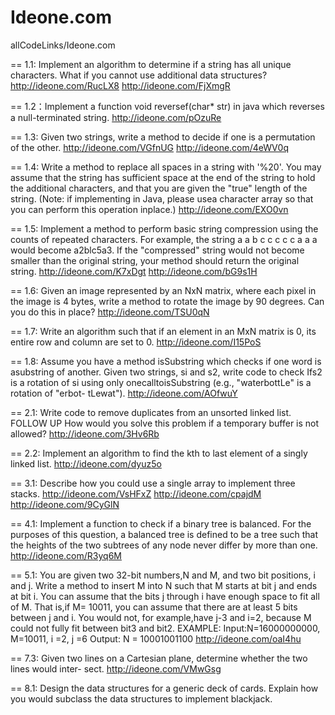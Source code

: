 Ideone.com
==========

allCodeLinks/Ideone.com

==
1.1: Implement an algorithm to determine if a string has all unique characters. What if
you cannot use additional data structures?
http://ideone.com/RucLX8
http://ideone.com/FjXmgR

==
1.2：Implement a function void reversef(char* str) in java which reverses a null-terminated string.
http://ideone.com/pOzuRe

==
1.3: Given two strings, write a method to decide if one is a permutation of the other.
http://ideone.com/VGfnUG
http://ideone.com/4eWV0q

==
1.4: Write a method to replace all spaces 
in a string with '%20'. 
You may assume that the string 
has sufficient space at the end 
of the string to hold the additional 
characters, and that you are given the 
"true" length of the string. 
(Note: if implementing in Java, 
please usea character array so that 
you can perform this operation inplace.)
http://ideone.com/EXO0vn

==
1.5: Implement a method to perform basic string compression using the counts
of repeated characters. For example, the string a a b c c c c c a a a would become a2blc5a3. If the "compressed" string would not become smaller than the original string, your method should return the original string.
http://ideone.com/K7xDgt
http://ideone.com/bG9s1H

==
1.6: Given an image represented by an NxN matrix, 
where each pixel in the image is 4
bytes, write a method to rotate the image by 90 degrees. 
Can you do this in place?
http://ideone.com/TSU0qN

==
1.7: Write an algorithm such that if an element in an MxN matrix is 0,
its entire row and column are set to 0.
http://ideone.com/I15PoS

==
1.8: Assume you have a method isSubstring which 
 checks if one word is asubstring of another. 
 Given two strings, si and s2, write code to check Ifs2 is 
 a rotation of si using only onecalltoisSubstring
 (e.g., "waterbottLe" is a rotation of "erbot- tLewat").
http://ideone.com/AOfwuY

==
2.1: Write code to remove duplicates from an unsorted linked list. FOLLOW UP
How would you solve this problem if a temporary buffer is not allowed?
http://ideone.com/3Hv6Rb

==
2.2: Implement an algorithm to 
find the kth to last element of a singly linked list.
http://ideone.com/dyuz5o

==
3.1: Describe how you could use a single array to implement three stacks.
http://ideone.com/VsHFxZ
http://ideone.com/cpajdM
http://ideone.com/9CyGlN

==
4.1: Implement a function to check if a binary tree is balanced. For the
purposes of this question, a balanced tree is defined to be a tree such that
the heights of the two subtrees of any node never differ by more than one.
http://ideone.com/R3yq6M

==
5.1: You are given two 32-bit numbers,N and M, 
and two bit positions, i and j. 
Write a method to insert M into N such that 
M starts at bit j and ends at bit i. 
You can assume that the bits j through i have 
enough space to fit all of M. 
That is,if M= 10011, you can assume that there are 
at least 5 bits between j and i. 
You would not, for example,have j-3 and i=2,
because M could not fully fit between bit3 and bit2.
EXAMPLE:
Input:N=16000000000, M=10011, i =2, j =6 Output: N = 10001001100
http://ideone.com/oaI4hu

==
7.3: Given two lines on a Cartesian plane, determine whether the two lines would inter-
sect.
http://ideone.com/VMwGsg

==
8.1: Design the data structures for a generic deck of cards. Explain how you would
subclass the data structures to implement blackjack.
